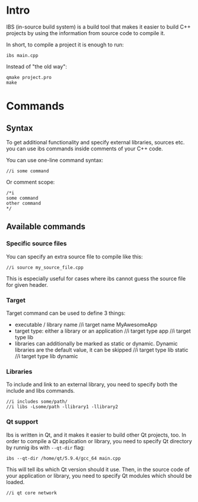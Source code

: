 # Intro

IBS (in-source build system) is a build tool that makes it easier to build C++
projects by using the information from source code to compile it.

In short, to compile a project it is enough to run:

    ibs main.cpp

Instead of "the old way":

    qmake project.pro
    make

# Commands

## Syntax

To get additional functionality and specify external libraries, sources etc.
you can use ibs commands inside comments of your C++ code.

You can use one-line command syntax:

    //i some command

Or comment scope:

    /*i
    some command
    other command
    */

## Available commands

### Specific source files

You can specify an extra source file to compile like this:

    //i source my_source_file.cpp

This is especially useful for cases where ibs cannot guess the source file for
given header.

### Target

Target command can be used to define 3 things:

* executable / library name
    //i target name MyAwesomeApp
* target type: either a library or an application
    //i target type app
    //i target type lib
* libraries can additionally be marked as static or dynamic. Dynamic libraries
are the default value, it can be skipped
    //i target type lib static
    //i target type lib dynamic

### Libraries

To include and link to an external library, you need to specify both the include
and libs commands.

    //i includes some/path/
    //i libs -Lsome/path -llibrary1 -llibrary2

### Qt support

Ibs is written in Qt, and it makes it easier to build other Qt projects, too.
In order to compile a Qt application or library, you need to specify Qt
directory by runnig ibs with `--qt-dir` flag:

    ibs --qt-dir /home/qt/5.9.4/gcc_64 main.cpp

This will tell ibs which Qt version should it use. Then, in the source code of
your application or library, you need to specify Qt modules which should be
loaded.

    //i qt core network
